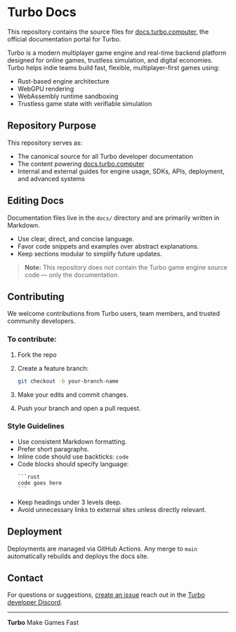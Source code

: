 # Turbo Docs

This repository contains the source files for [docs.turbo.computer](https://docs.turbo.computer), the official documentation portal for Turbo.

Turbo is a modern multiplayer game engine and real-time backend platform designed for online games, trustless simulation, and digital economies. Turbo helps indie teams build fast, flexible, multiplayer-first games using:

* Rust-based engine architecture
* WebGPU rendering
* WebAssembly runtime sandboxing
* Trustless game state with verifiable simulation

## Repository Purpose

This repository serves as:

* The canonical source for all Turbo developer documentation
* The content powering [docs.turbo.computer](https://docs.turbo.computer)
* Internal and external guides for engine usage, SDKs, APIs, deployment, and advanced systems

## Editing Docs

Documentation files live in the `docs/` directory and are primarily written in Markdown.

* Use clear, direct, and concise language.
* Favor code snippets and examples over abstract explanations.
* Keep sections modular to simplify future updates.

> **Note:** This repository does not contain the Turbo game engine source code — only the documentation.

## Contributing

We welcome contributions from Turbo users, team members, and trusted community developers.

### To contribute:

1. Fork the repo
2. Create a feature branch:

   ```bash
   git checkout -b your-branch-name
   ```
3. Make your edits and commit changes.
4. Push your branch and open a pull request.

### Style Guidelines

* Use consistent Markdown formatting.
* Prefer short paragraphs.
* Inline code should use backticks: `code`
* Code blocks should specify language:
  ````
  ```rust
  code goes here
  ```
  ````
* Keep headings under 3 levels deep.
* Avoid unnecessary links to external sites unless directly relevant.

## Deployment

Deployments are managed via GitHub Actions. Any merge to `main` automatically rebuilds and deploys the docs site.

## Contact

For questions or suggestions, [create an issue](https://github.com/super-turbo-society/turbo-docs/issues) reach out in the [Turbo developer Discord](https://discord.gg/makegamesfast).

---

**Turbo**
Make Games Fast
